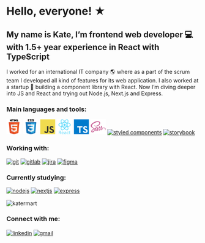 <h1 align="left">Hello, everyone! ★</h1>
<h2 align="left" font="16">
  My name is Kate, I’m frontend web developer 💻 with 1.5+ year experience
  in React with TypeScript
</h2>

<p align="left">
 I worked for an international IT company 🌎 where as a part of the scrum team I developed all kind of features for its web application. I also worked at a startup 🚀 building a component library with React. Now I’m diving deeper into JS and React and trying out Node.js, Next.js and Express.
</p>

<h3 align="left">Main languages and tools:</h3>
<p align="left">
  <a href="https://www.w3.org/html/" target="_blank" rel="noreferrer"
    ><img
      src="https://raw.githubusercontent.com/devicons/devicon/master/icons/html5/html5-original-wordmark.svg"
      alt="html5"
      width="40"
      height="40"
  /></a>
  <a href="https://www.w3schools.com/css/" target="_blank" rel="noreferrer"
    ><img
      src="https://raw.githubusercontent.com/devicons/devicon/master/icons/css3/css3-original-wordmark.svg"
      alt="css3"
      width="40"
      height="40"
  /></a>
  <a
    href="https://developer.mozilla.org/en-US/docs/Web/JavaScript"
    target="_blank"
    rel="noreferrer"
    ><img
      src="https://raw.githubusercontent.com/devicons/devicon/master/icons/javascript/javascript-original.svg"
      alt="javascript"
      width="40"
      height="40"
  /></a>
  <a href="https://reactjs.org/" target="_blank" rel="noreferrer"
    ><img
      src="https://raw.githubusercontent.com/devicons/devicon/master/icons/react/react-original-wordmark.svg"
      alt="react"
      width="40"
      height="40"
  /></a>
  <a href="https://www.typescriptlang.org/" target="_blank" rel="noreferrer"
    ><img
      src="https://raw.githubusercontent.com/devicons/devicon/master/icons/typescript/typescript-original.svg"
      alt="typescript"
      width="40"
      height="40"
  /></a>
  <a href="https://sass-lang.com" target="_blank" rel="noreferrer"
    ><img
      src="https://raw.githubusercontent.com/devicons/devicon/master/icons/sass/sass-original.svg"
      alt="sass"
      width="40"
      height="40"
  /></a>
  <a href="https://styled-components.com/" target="_blank" rel="noreferrer"
    ><img
      src="https://styled-components.com/atom.png"
      alt="styled components"
      width="40"
      height="40"
  /></a>
  <a href="hhttps://storybook.js.org/" target="_blank" rel="noreferrer"
    ><img
      src="https://cdn.jsdelivr.net/gh/devicons/devicon/icons/storybook/storybook-original.svg"
      alt="storybook"
      width="40"
      height="40"
  /></a>
</p>

<h3 align="left">Working with:</h3>
<p align="left">
  <a href="https://git-scm.com/" target="_blank" rel="noreferrer"
    ><img
      src="https://www.vectorlogo.zone/logos/git-scm/git-scm-icon.svg"
      alt="git"
      width="40"
      height="40"
  /></a>
  <a href="https://about.gitlab.com/" target="_blank" rel="noreferrer"
    ><img
      src="https://cdn.jsdelivr.net/gh/devicons/devicon/icons/gitlab/gitlab-original-wordmark.svg"
      alt="gitlab"
      height="40"
  /></a>
  <a
    href="https://www.atlassian.com/software/jira"
    target="_blank"
    rel="noreferrer"
    ><img
      src="https://cdn.jsdelivr.net/gh/devicons/devicon/icons/jira/jira-original-wordmark.svg"
      alt="jira"
      width="40"
      height="40"
  /></a>
  <a href="https://www.figma.com/" target="_blank" rel="noreferrer"
    ><img
      src="https://www.vectorlogo.zone/logos/figma/figma-icon.svg"
      alt="figma"
      width="40"
      height="40"
  /></a>
</p>

<h3 align="left">Сurrently studying:</h3>
<p align="left">
  <a href="https://nodejs.org/en/" target="_blank" rel="noreferrer"
    ><img
      src="https://cdn.jsdelivr.net/gh/devicons/devicon/icons/nodejs/nodejs-original.svg"
      alt="nodejs"
      width="40"
      height="40"
  /></a>
  <a href="https://nextjs.org/" target="_blank" rel="noreferrer"
    ><img
      src="https://cdn.jsdelivr.net/gh/devicons/devicon/icons/nextjs/nextjs-original.svg"
      alt="nextjs"
      width="40"
      height="40"
  /></a>
  <a
    href=""
    target="_blank"
    rel="noreferrer"
    ><img
      src="https://cdn.jsdelivr.net/gh/devicons/devicon/icons/express/express-original.svg"
      alt="express"
      width="40"
      height="40"
  /></a>
</p>

<p>
  <img
    align="center"
    src="https://github-readme-stats.vercel.app/api/top-langs?username=katermart&show_icons=true&locale=en&layout=compact"
    alt="katermart"
  />
</p>

<h3 align="left">Connect with me:</h3>
<p align="left">
  <a
    href="https://linkedin.com/in/ekaterina-martyshevskaia-121472194"
    target="_blank"
    ><img
      align="center"
      src="https://img.shields.io/badge/LinkedIn-0077B5?style=for-the-badge&logo=linkedin&logoColor=white"
      alt="linkedin"
      width="119"
      height="30"
  /></a>
  <a href="mailto: ekatermartyshevskaya@gmail.com" target="_blank"
    ><img
      align="center"
      src="https://img.shields.io/badge/Gmail-D14836?style=for-the-badge&logo=gmail&logoColor=white"
      alt="gmail"
      width="93"
      height="30"
  /></a>
</p>
